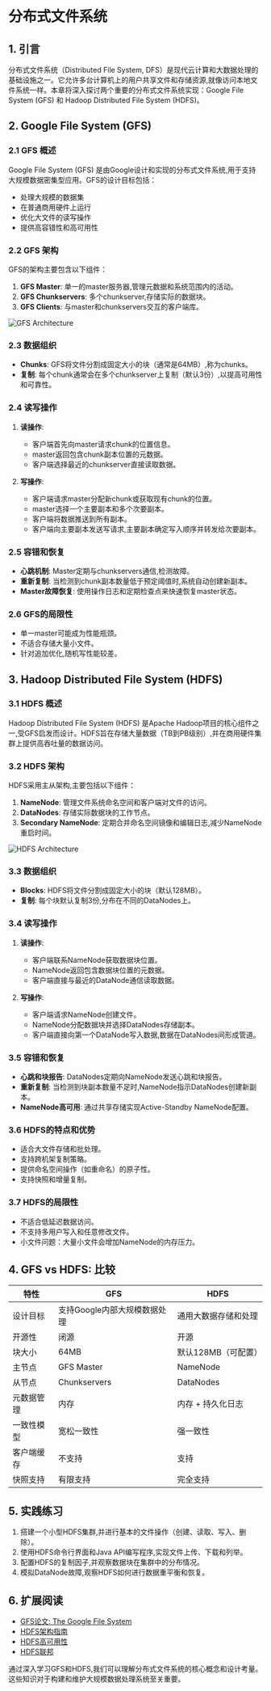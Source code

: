 # 分布式文件系统

## 1. 引言

分布式文件系统（Distributed File System, DFS）是现代云计算和大数据处理的基础设施之一。它允许多台计算机上的用户共享文件和存储资源,就像访问本地文件系统一样。本章将深入探讨两个重要的分布式文件系统实现：Google File System (GFS) 和 Hadoop Distributed File System (HDFS)。

## 2. Google File System (GFS)

### 2.1 GFS 概述

Google File System (GFS) 是由Google设计和实现的分布式文件系统,用于支持大规模数据密集型应用。GFS的设计目标包括：

- 处理大规模的数据集
- 在普通商用硬件上运行
- 优化大文件的读写操作
- 提供高容错性和高可用性

### 2.2 GFS 架构

GFS的架构主要包含以下组件：

1. **GFS Master**: 单一的master服务器,管理元数据和系统范围内的活动。
2. **GFS Chunkservers**: 多个chunkserver,存储实际的数据块。
3. **GFS Clients**: 与master和chunkservers交互的客户端库。

![GFS Architecture](https://storage.googleapis.com/gweb-cloudblog-publish/images/1_GFSArchitecture.max-700x700.png)

### 2.3 数据组织

- **Chunks**: GFS将文件分割成固定大小的块（通常是64MB）,称为chunks。
- **复制**: 每个chunk通常会在多个chunkserver上复制（默认3份）,以提高可用性和可靠性。

### 2.4 读写操作

1. **读操作**:
   - 客户端首先向master请求chunk的位置信息。
   - master返回包含chunk副本位置的元数据。
   - 客户端选择最近的chunkserver直接读取数据。

2. **写操作**:
   - 客户端请求master分配新chunk或获取现有chunk的位置。
   - master选择一个主要副本和多个次要副本。
   - 客户端将数据推送到所有副本。
   - 客户端向主要副本发送写请求,主要副本确定写入顺序并转发给次要副本。

### 2.5 容错和恢复

- **心跳机制**: Master定期与chunkservers通信,检测故障。
- **重新复制**: 当检测到chunk副本数量低于预定阈值时,系统自动创建新副本。
- **Master故障恢复**: 使用操作日志和定期检查点来快速恢复master状态。

### 2.6 GFS的局限性

- 单一master可能成为性能瓶颈。
- 不适合存储大量小文件。
- 针对追加优化,随机写性能较差。

## 3. Hadoop Distributed File System (HDFS)

### 3.1 HDFS 概述

Hadoop Distributed File System (HDFS) 是Apache Hadoop项目的核心组件之一,受GFS启发而设计。HDFS旨在存储大量数据（TB到PB级别）,并在商用硬件集群上提供高吞吐量的数据访问。

### 3.2 HDFS 架构

HDFS采用主从架构,主要包括以下组件：

1. **NameNode**: 管理文件系统命名空间和客户端对文件的访问。
2. **DataNodes**: 存储实际数据块的工作节点。
3. **Secondary NameNode**: 定期合并命名空间镜像和编辑日志,减少NameNode重启时间。

![HDFS Architecture](https://hadoop.apache.org/docs/r1.2.1/images/hdfsarchitecture.gif)

### 3.3 数据组织

- **Blocks**: HDFS将文件分割成固定大小的块（默认128MB）。
- **复制**: 每个块默认复制3份,分布在不同的DataNodes上。

### 3.4 读写操作

1. **读操作**:
   - 客户端联系NameNode获取数据块位置。
   - NameNode返回包含数据块位置的元数据。
   - 客户端直接与最近的DataNode通信读取数据。

2. **写操作**:
   - 客户端请求NameNode创建文件。
   - NameNode分配数据块并选择DataNodes存储副本。
   - 客户端直接向第一个DataNode写入数据,数据在DataNodes间形成管道。

### 3.5 容错和恢复

- **心跳和块报告**: DataNodes定期向NameNode发送心跳和块报告。
- **重新复制**: 当检测到块副本数量不足时,NameNode指示DataNodes创建新副本。
- **NameNode高可用**: 通过共享存储实现Active-Standby NameNode配置。

### 3.6 HDFS的特点和优势

- 适合大文件存储和批处理。
- 支持跨机架复制策略。
- 提供命名空间操作（如重命名）的原子性。
- 支持快照和增量复制。

### 3.7 HDFS的局限性

- 不适合低延迟数据访问。
- 不支持多用户写入和任意修改文件。
- 小文件问题：大量小文件会增加NameNode的内存压力。

## 4. GFS vs HDFS: 比较

| 特性 | GFS | HDFS |
|------|-----|------|
| 设计目标 | 支持Google内部大规模数据处理 | 通用大数据存储和处理 |
| 开源性 | 闭源 | 开源 |
| 块大小 | 64MB | 默认128MB（可配置） |
| 主节点 | GFS Master | NameNode |
| 从节点 | Chunkservers | DataNodes |
| 元数据管理 | 内存 | 内存 + 持久化日志 |
| 一致性模型 | 宽松一致性 | 强一致性 |
| 客户端缓存 | 不支持 | 支持 |
| 快照支持 | 有限支持 | 完全支持 |

## 5. 实践练习

1. 搭建一个小型HDFS集群,并进行基本的文件操作（创建、读取、写入、删除）。
2. 使用HDFS命令行界面和Java API编写程序,实现文件上传、下载和列举。
3. 配置HDFS的复制因子,并观察数据块在集群中的分布情况。
4. 模拟DataNode故障,观察HDFS如何进行数据重平衡和恢复。

## 6. 扩展阅读

- [GFS论文: The Google File System](https://static.googleusercontent.com/media/research.google.com/en//archive/gfs-sosp2003.pdf)
- [HDFS架构指南](https://hadoop.apache.org/docs/stable/hadoop-project-dist/hadoop-hdfs/HdfsDesign.html)
- [HDFS高可用性](https://hadoop.apache.org/docs/stable/hadoop-project-dist/hadoop-hdfs/HDFSHighAvailabilityWithNFS.html)
- [HDFS联邦](https://hadoop.apache.org/docs/stable/hadoop-project-dist/hadoop-hdfs/Federation.html)

通过深入学习GFS和HDFS,我们可以理解分布式文件系统的核心概念和设计考量。这些知识对于构建和维护大规模数据处理系统至关重要。